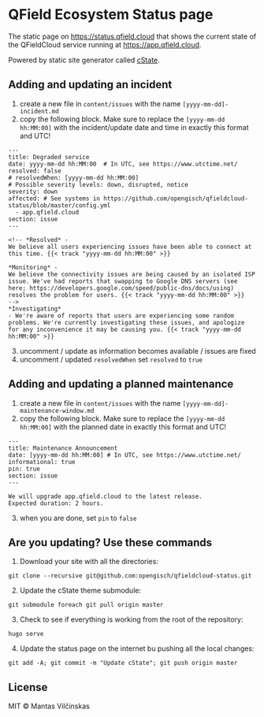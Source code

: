 # QField Ecosystem Status page

The static page on https://status.qfield.cloud that shows the current state of the QFieldCloud service running at https://app.qfield.cloud.

Powered by static site generator called [cState](https://github.com/cstate/cstate).

## Adding and updating an incident

1. create a new file in `content/issues` with the name `[yyyy-mm-dd]-incident.md`
2. copy the following block. Make sure to replace the `[yyyy-mm-dd  hh:MM:00]`
   with the incident/update date and time in exactly this format and UTC!

```
---
title: Degraded service
date: yyyy-mm-dd hh:MM:00  # In UTC, see https://www.utctime.net/
resolved: false
# resolvedWhen: [yyyy-mm-dd hh:MM:00]
# Possible severity levels: down, disrupted, notice
severity: down
affected: # See systems in https://github.com/opengisch/qfieldcloud-status/blob/master/config.yml
  - app.qfield.cloud
section: issue
---

<!-- *Resolved* -
We believe all users experiencing issues have been able to connect at this time. {{< track "yyyy-mm-dd hh:MM:00" >}}

*Monitoring* -
We believe the connectivity issues are being caused by an isolated ISP issue. We've had reports that swapping to Google DNS servers (see here; https://developers.google.com/speed/public-dns/docs/using) resolves the problem for users. {{< track "yyyy-mm-dd hh:MM:00" >}}
-->
*Investigating*
- We're aware of reports that users are experiencing some random problems. We're currently investigating these issues, and apologize for any inconvenience it may be causing you. {{< track "yyyy-mm-dd hh:MM:00" >}}
```

3. uncomment / update as information becomes available / issues are fixed
4. uncomment / updated `resolvedWhen` set `resolved` to `true`

## Adding and updating a planned maintenance

1. create a new file in `content/issues` with the name `[yyyy-mm-dd]-maintenance-window.md`
2. copy the following block. Make sure to replace the `[yyyy-mm-dd hh:MM:00]`
   with the planned date in exactly this format and UTC!

```
---
title: Maintenance Announcement 
date: [yyyy-mm-dd hh:MM:00] # In UTC, see https://www.utctime.net/
informational: true
pin: true
section: issue
---

We will upgrade app.qfield.cloud to the latest release.
Expected duration: 2 hours.
```

3. when you are done, set `pin` to `false`

## Are you updating? Use these commands

1. Download your site with all the directories:

```
git clone --recursive git@github.com:opengisch/qfieldcloud-status.git
```

2. Update the cState theme submodule:

```
git submodule foreach git pull origin master
```

3. Check to see if everything is working from the root of the repository:

```
hugo serve
```

4. Update the status page on the internet bu pushing all the local changes:

```
git add -A; git commit -m "Update cState"; git push origin master
```

## License

MIT © Mantas Vilčinskas

